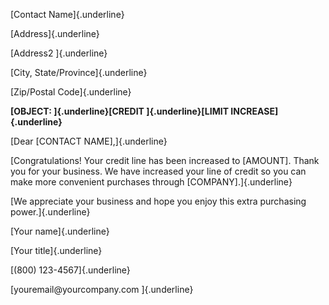 [Contact Name]{.underline}

[Address]{.underline}

[Address2 ]{.underline}

[City, State/Province]{.underline}

[Zip/Postal Code]{.underline}

**[OBJECT: ]{.underline}[CREDIT ]{.underline}[LIMIT
INCREASE]{.underline}**

[Dear \[CONTACT NAME\],]{.underline}

[Congratulations! Your credit line has been increased to \[AMOUNT\].
Thank you for your business. We have increased your line of credit so
you can make more convenient purchases through \[COMPANY\].]{.underline}

[We appreciate your business and hope you enjoy this extra purchasing
power.]{.underline}

[Your name]{.underline}

[Your title]{.underline}

[(800) 123-4567]{.underline}

[youremail\@yourcompany.com ]{.underline}
